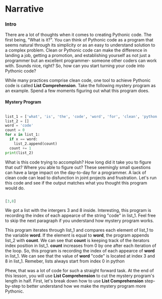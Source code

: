 # Narrative

### Intro
There are a lot of thoughts when it comes to creating Pythonic code. The first being, "What is it?". You can think of Pythonic code as a program that seems natural through its simplicity or as an easy to understand solution to a complex problem. Clean or Pythonic code can make the difference in landing a job, getting a promotion, and establishing yourself as not just a programmer but an excellent programmer- someone other coders can work with. Sounds nice, right? So, how can you start turning your code into Pythonic code?

While many practices comprise clean code, one tool to achieve Pythonic code is called **List Comprehension**. Take the following mystery program as an example. Spend a few moments figuring out what this program does.

#### Mystery Program
```python

list_1 = ['what', 'is', 'the', 'code', 'word', 'for', 'clean', 'python', 'code']
list_2 = []
word = 'code'
count = 0
for x in list_1:
  if x == word:
    list_2.append(count)
  count += 1
print(list_2)

```

What is this code trying to accomplish? How long did it take you to figure that out? Where you able to figure out? These seemingly small questions can have a large impact on the day-to-day for a programmer. A lack of clean code can lead to disfunction in joint projects and frustration. Let's run this code and see if the output matches what you thought this program would do.


```python

[3,8]

```
We got a list with the intergers 3 and 8 inside. Interesting, this program is recording the index of each appearce of the string "code" in list_1. Feel free to skip the next paragraph if you understand how mystery program works.


This program iterates through list_1 and compares each element of list_1 to the variable **word**. If the element is equal to **word**, the program appends list_2 with **count**. We can see that **count** is keeping track of the iterators index position in list_1. **count** increases from 0 by one after each iteration of the loop. So, this program is recording the index of each appearce of **word** in list_1. We can see that the value of **word** "code" is located at index 3 and 8 in list_1. Remeber, lists always start from index 0 in python


Phew, that was a lot of code for such a straight forward task. At the end of this lesson, you will use **List Comprehension** to cut the mystery program's length in half. First, let's break down how to use **List Comprehension** step-by-step to better understand how we make the mystery program more Pythonic.

